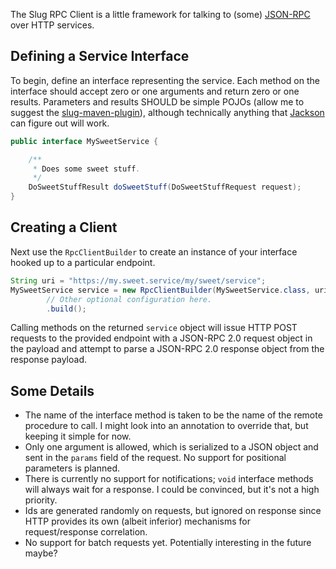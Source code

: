 The Slug RPC Client is a little framework for talking to (some)
[JSON-RPC](http://www.jsonrpc.org/) over HTTP services.

## Defining a Service Interface

To begin, define an interface representing the service. Each method on the
interface should accept zero or one arguments and return zero or one
results. Parameters and results SHOULD be simple POJOs (allow me to suggest the
[slug-maven-plugin](https://github.com/coronet/slug-maven-plugin)), although
technically anything that [Jackson](http://wiki.fasterxml.com/JacksonHome)
can figure out will work.

```java
public interface MySweetService {

    /**
     * Does some sweet stuff.
     */
    DoSweetStuffResult doSweetStuff(DoSweetStuffRequest request);
}
```

## Creating a Client

Next use the `RpcClientBuilder` to create an instance of your interface
hooked up to a particular endpoint.

```java
String uri = "https://my.sweet.service/my/sweet/service";
MySweetService service = new RpcClientBuilder(MySweetService.class, uri)
        // Other optional configuration here.
        .build();
```

Calling methods on the returned `service` object will issue HTTP POST requests
to the provided endpoint with a JSON-RPC 2.0 request object in the payload
and attempt to parse a JSON-RPC 2.0 response object from the response payload.

## Some Details

- The name of the interface method is taken to be the name of the remote
procedure to call. I might look into an annotation to override that, but
keeping it simple for now.
- Only one argument is allowed, which is serialized to a JSON object and sent
in the `params` field of the request. No support for positional parameters is
planned.
- There is currently no support for notifications; `void` interface methods
will always wait for a response. I could be convinced, but it's not a high
priority.
- Ids are generated randomly on requests, but ignored on response since HTTP
provides its own (albeit inferior) mechanisms for request/response correlation.
- No support for batch requests yet. Potentially interesting in the future
maybe?

